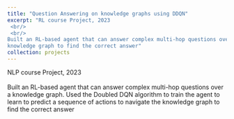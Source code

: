 ```yaml
---
title: "Question Answering on knowledge graphs using DDQN"
excerpt: "RL course Project, 2023
 <br/>
 <br/>
Built an RL-based agent that can answer complex multi-hop questions over a knowledge graph. Used the Doubled DQN algorithm to train the agent to learn to predict a sequence of actions to navigate the
knowledge graph to find the correct answer"
collection: projects
---
```

NLP course Project, 2023
 <br/>
 <br/>
Built an RL-based agent that can answer complex multi-hop questions over a knowledge graph. Used the Doubled DQN algorithm to train the agent to learn to predict a sequence of actions to navigate the
knowledge graph to find the correct answer
<br/>

